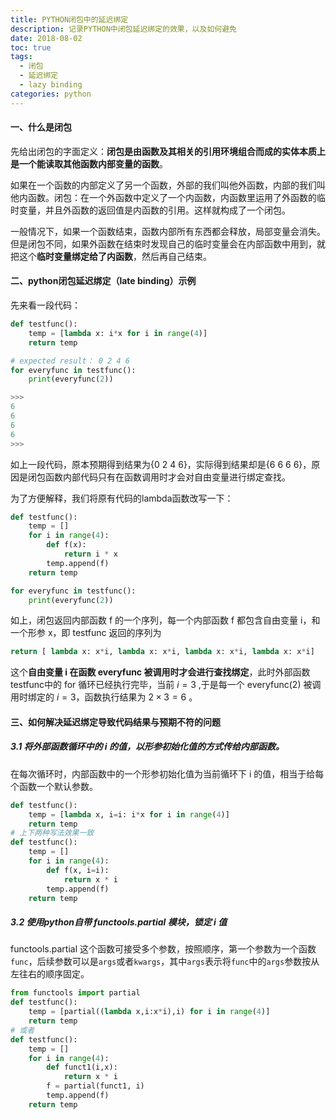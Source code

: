 ```yaml
---
title: PYTHON闭包中的延迟绑定
description: 记录PYTHON中闭包延迟绑定的效果，以及如何避免
date: 2018-08-02
toc: true
tags:
  - 闭包
  - 延迟绑定
  - lazy binding
categories: python
---
```


#### 一、什么是闭包

先给出闭包的字面定义：**闭包是由函数及其相关的引用环境组合而成的实体本质上是一个能读取其他函数内部变量的函数**。

如果在一个函数的内部定义了另一个函数，外部的我们叫他外函数，内部的我们叫他内函数。闭包：在一个外函数中定义了一个内函数，内函数里运用了外函数的临时变量，并且外函数的返回值是内函数的引用。这样就构成了一个闭包。

一般情况下，如果一个函数结束，函数内部所有东西都会释放，局部变量会消失。但是闭包不同，如果外函数在结束时发现自己的临时变量会在内部函数中用到，就把这个**临时变量绑定给了内函数**，然后再自己结束。

#### 二、python闭包延迟绑定（late binding）示例

先来看一段代码：

```python
def testfunc():
    temp = [lambda x: i*x for i in range(4)]
    return temp

# expected result： 0 2 4 6
for everyfunc in testfunc():
    print(everyfunc(2))  

>>>
6
6
6
6
>>>
```
如上一段代码，原本预期得到结果为{0 2 4 6}，实际得到结果却是{6 6 6 6}，原因是闭包函数内部代码只有在函数调用时才会对自由变量进行绑定查找。

为了方便解释，我们将原有代码的lambda函数改写一下：

```python
def testfunc():
    temp = []
    for i in range(4):
        def f(x):
            return i * x
        temp.append(f)
    return temp

for everyfunc in testfunc():
    print(everyfunc(2))
```
如上，闭包返回内部函数 f 的一个序列，每一个内部函数 f 都包含自由变量 i，和一个形参 x，即 testfunc 返回的序列为 

```python
return [ lambda x: x*i, lambda x: x*i, lambda x: x*i, lambda x: x*i]
```

这个**自由变量 i 在函数 everyfunc 被调用时才会进行查找绑定**，此时外部函数 testfunc中的 for 循环已经执行完毕，当前 $i = 3$  ,于是每一个 everyfunc(2) 被调用时绑定的 $i = 3$，函数执行结果为 $2 \times 3 = 6$ 。  

#### 三、如何解决延迟绑定导致代码结果与预期不符的问题

##### 3.1 将外部函数循环中的 i 的值，以形参初始化值的方式传给内部函数。

在每次循环时，内部函数中的一个形参初始化值为当前循环下 i 的值，相当于给每个函数一个默认参数。

```python
def testfunc():
    temp = [lambda x, i=i: i*x for i in range(4)]
    return temp
# 上下两种写法效果一致
def testfunc():
    temp = []
    for i in range(4):
        def f(x, i=i):
            return x * i
        temp.append(f)
    return temp
```

##### 3.2 使用python自带 functools.partial 模块，锁定 i 值

functools.partial 这个函数可接受多个参数，按照顺序，第一个参数为一个函数`func`，后续参数可以是`args`或者`kwargs`，其中`args`表示将`func`中的`args`参数按从左往右的顺序固定。

```python
from functools import partial
def testfunc():
    temp = [partial((lambda x,i:x*i),i) for i in range(4)]
    return temp
# 或者
def testfunc():
    temp = []
    for i in range(4):
        def funct1(i,x):
            return x * i
        f = partial(funct1, i)
        temp.append(f)
    return temp
```

